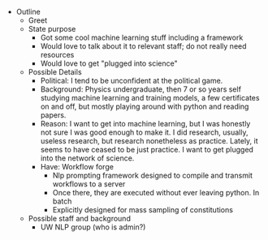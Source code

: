 
* Outline
  * Greet
  * State purpose
    * Got some cool machine learning stuff including a framework
    * Would love to talk about it to relevant staff; do not really need resources 
    * Would love to get "plugged into science"
  * Possible Details
    * Political: I tend to be unconfident at the political game.
    * Background: Physics undergraduate, then 7 or so years self studying machine learning and training models, a few certificates on and off, but mostly playing around with python and reading papers.
    * Reason: I want to get into machine learning, but I was honestly not sure I was good enough to make it. I did research, usually, useless research, but research nonetheless as practice. Lately, it seems to have ceased to be just practice. I want to get plugged into the network of science. 
    * Have: Workflow forge
      * Nlp prompting framework designed to compile and transmit workflows to a server
      * Once there, they are executed without ever leaving python. In batch
      * Explicitly designed for mass sampling of constitutions 
  * Possible staff and background
    * UW NLP group (who is admin?)
